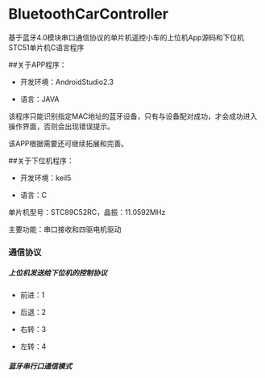 # BluetoothCarController

基于蓝牙4.0模块串口通信协议的单片机遥控小车的上位机App源码和下位机STC51单片机C语言程序

##关于APP程序：

- 开发环境：AndroidStudio2.3

- 语言：JAVA

该程序只能识别指定MAC地址的蓝牙设备，只有与设备配对成功，才会成功进入操作界面，否则会出现错误提示。

该APP根据需要还可继续拓展和完善。

##关于下位机程序：

- 开发环境：keil5

- 语言：C

单片机型号：STC89C52RC，晶振：11.0592MHz

主要功能：串口接收和四驱电机驱动

### 通信协议

##### 上位机发送给下位机的控制协议

- 前进：1

- 后退：2

- 右转：3

- 左转：4

##### 蓝牙串行口通信模式

